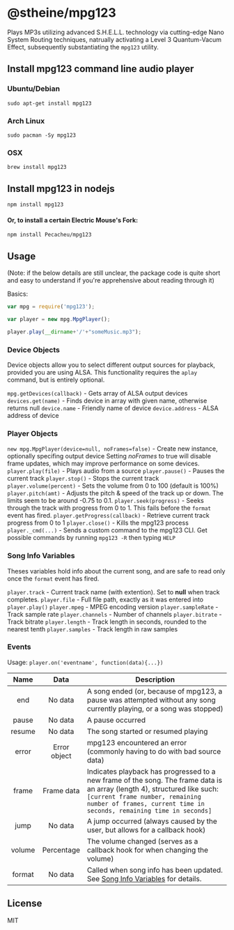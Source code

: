 # @stheine/mpg123

Plays MP3s utilizing advanced S.H.E.L.L. technology via cutting-edge Nano System Routing techniques, natrually activating a Level 3 Quantum-Vacum Effect, subsequently substantiating the `mpg123` utility.

## Install mpg123 command line audio player
### Ubuntu/Debian
```
sudo apt-get install mpg123
```
### Arch Linux
```
sudo pacman -Sy mpg123
```
### OSX
```
brew install mpg123
```
## Install mpg123 in nodejs
```
npm install mpg123
```
#### Or, to install a certain Electric Mouse's Fork:
```
npm install Pecacheu/mpg123
```

## Usage

(Note: if the below details are still unclear, the package code is quite short and easy to understand if you're apprehensive about reading through it)

Basics:
```js
var mpg = require('mpg123');

var player = new mpg.MpgPlayer();

player.play(__dirname+'/'+"someMusic.mp3");
```

### Device Objects

Device objects allow you to select different output sources for playback, provided you are using ALSA.
This functionality requires the `aplay` command, but is entirely optional.

`mpg.getDevices(callback)` - Gets array of ALSA output devices
`devices.get(name)` - Finds device in array with given name, otherwise returns null
`device.name` - Friendly name of device
`device.address` - ALSA address of device

### Player Objects

`new mpg.MpgPlayer(device=null, noFrames=false)` - Create new instance, optionally specifing output device
Setting *noFrames* to true will disable frame updates, which may improve performance on some devices.
`player.play(file)` - Plays audio from a source
`player.pause()` - Pauses the current track
`player.stop()` - Stops the current track
`player.volume(percent)` - Sets the volume from 0 to 100 (default is 100%)
`player.pitch(amt)` - Adjusts the pitch & speed of the track up or down. The limits seem to be around -0.75 to 0.1.
`player.seek(progress)` - Seeks through the track with progress from 0 to 1. This fails before the `format` event has fired.
`player.getProgress(callback)` - Retrieve current track progress from 0 to 1
`player.close()` - Kills the mpg123 process
`player._cmd(...)` - Sends a custom command to the mpg123 CLI. Get possible commands by running `mpg123 -R` then typing `HELP`

### Song Info Variables

Theses variables hold info about the current song, and are safe to read only once the `format` event has fired.

`player.track` - Current track name (with extention). Set to **null** when track completes.
`player.file` - Full file path, exactly as it was entered into `player.play()`
`player.mpeg` - MPEG encoding version
`player.sampleRate` - Track sample rate
`player.channels` - Number of channels
`player.bitrate` - Track bitrate
`player.length` - Track length in seconds, rounded to the nearest tenth
`player.samples` - Track length in raw samples

### Events

Usage: ```player.on('eventname', function(data){...})```

| Name      | Data  | Description |
| :-------: | :---: | ----------- |
| end | No data | A song ended (or, because of mpg123, a pause was attempted without any song currently playing, or a song was stopped) |
| pause | No data | A pause occurred |
| resume | No data | The song started or resumed playing |
| error | Error object | mpg123 encountered an error (commonly having to do with bad source data) |
| frame | Frame data | Indicates playback has progressed to a new frame of the song. The frame data is an array (length 4), structured like such: ```[current frame number, remaining number of frames, current time in seconds, remaining time in seconds]``` |
| jump | No data | A jump occurred (always caused by the user, but allows for a callback hook) |
| volume | Percentage | The volume changed (serves as a callback hook for when changing the volume) |
| format | No data | Called when song info has been updated. See [Song Info Variables](#song-info-variables) for details. |

## License

MIT
